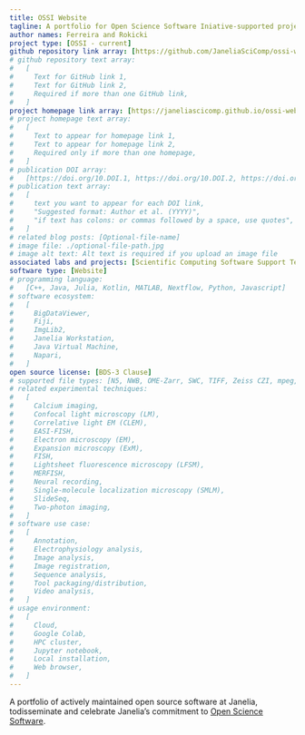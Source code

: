 ```yaml
---
title: OSSI Website
tagline: A portfolio for Open Science Software Iniative-supported projects
author names: Ferreira and Rokicki
project type: [OSSI - current]
github repository link array: [https://github.com/JaneliaSciComp/ossi-website]
# github repository text array:
#   [
#     Text for GitHub link 1,
#     Text for GitHub link 2,
#     Required if more than one GitHub link,
#   ]
project homepage link array: [https://janeliascicomp.github.io/ossi-website/]
# project homepage text array:
#   [
#     Text to appear for homepage link 1,
#     Text to appear for homepage link 2,
#     Required only if more than one homepage,
#   ]
# publication DOI array:
#   [https://doi.org/10.DOI.1, https://doi.org/10.DOI.2, https://doi.org/10.DOI.n]
# publication text array:
#   [
#     text you want to appear for each DOI link,
#     "Suggested format: Author et al. (YYYY)",
#     "if text has colons: or commas followed by a space, use quotes",
#   ]
# related blog posts: [Optional-file-name]
# image file: ./optional-file-path.jpg
# image alt text: Alt text is required if you upload an image file
associated labs and projects: [Scientific Computing Software Support Team]
software type: [Website]
# programming language:
#   [C++, Java, Julia, Kotlin, MATLAB, Nextflow, Python, Javascript]
# software ecosystem:
#   [
#     BigDataViewer,
#     Fiji,
#     ImgLib2,
#     Janelia Workstation,
#     Java Virtual Machine,
#     Napari,
#   ]
open source license: [BDS-3 Clause]
# supported file types: [N5, NWB, OME-Zarr, SWC, TIFF, Zeiss CZI, mpeg, avi]
# related experimental techniques:
#   [
#     Calcium imaging,
#     Confocal light microscopy (LM),
#     Correlative light EM (CLEM),
#     EASI-FISH,
#     Electron microscopy (EM),
#     Expansion microscopy (ExM),
#     FISH,
#     Lightsheet fluorescence microscopy (LFSM),
#     MERFISH,
#     Neural recording,
#     Single-molecule localization microscopy (SMLM),
#     SlideSeq,
#     Two-photon imaging,
#   ]
# software use case:
#   [
#     Annotation,
#     Electrophysiology analysis,
#     Image analysis,
#     Image registration,
#     Sequence analysis,
#     Tool packaging/distribution,
#     Video analysis,
#   ]
# usage environment:
#   [
#     Cloud,
#     Google Colab,
#     HPC cluster,
#     Jupyter notebook,
#     Local installation,
#     Web browser,
#   ]
---
```


A portfolio of actively maintained open source software at Janelia, todisseminate and celebrate Janelia’s commitment to [Open Science Software](https://www.janelia.org/node/67970).
